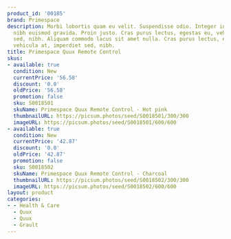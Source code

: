 ```yaml
---
product_id: '00185'
brand: Primespace
description: Morbi lobortis quam eu velit. Suspendisse odio. Integer in mauris eu
  nibh euismod gravida. Proin justo. Cras purus lectus, egestas eu, vehicula at, imperdiet
  sed, nibh. Aliquam commodo lacus sit amet nulla. Cras purus lectus, egestas eu,
  vehicula at, imperdiet sed, nibh.
title: Primespace Quux Remote Control
skus:
- available: true
  condition: New
  currentPrice: '56.58'
  discount: '0.0'
  oldPrice: '56.58'
  promotion: false
  sku: S0018501
  skuName: Primespace Quux Remote Control - Hot pink
  thumbnailURL: https://picsum.photos/seed/S0018501/300/300
  imageURL: https://picsum.photos/seed/S0018501/600/600
- available: true
  condition: New
  currentPrice: '42.87'
  discount: '0.0'
  oldPrice: '42.87'
  promotion: false
  sku: S0018502
  skuName: Primespace Quux Remote Control - Charcoal
  thumbnailURL: https://picsum.photos/seed/S0018502/300/300
  imageURL: https://picsum.photos/seed/S0018502/600/600
layout: product
categories:
- - Health & Care
  - Quux
  - Quux
  - Grault
---
```

